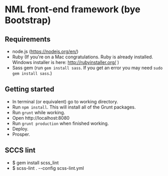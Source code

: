 # NML front-end framework (bye Bootstrap)

## Requirements

- node.js (https://nodejs.org/en/)
- Ruby (If you're on a Mac congratulations. Ruby is already installed. Windows installer is here: http://rubyinstaller.org/ )
- Sass gem (run `gem install sass`. If you get an error you may need `sudo gem install sass`.)

## Getting started

- In terminal (or equivalent) go to working directory.
- Run `npm install`. This will install all of the Grunt packages.
- Run `grunt` while working.
- Open http://localhost:8080
- Run `grunt production` when finished working.
- Deploy.
- Prosper.

## SCCS lint

- $ gem install scss_lint
- $ scss-lint . --config scss-lint.yml